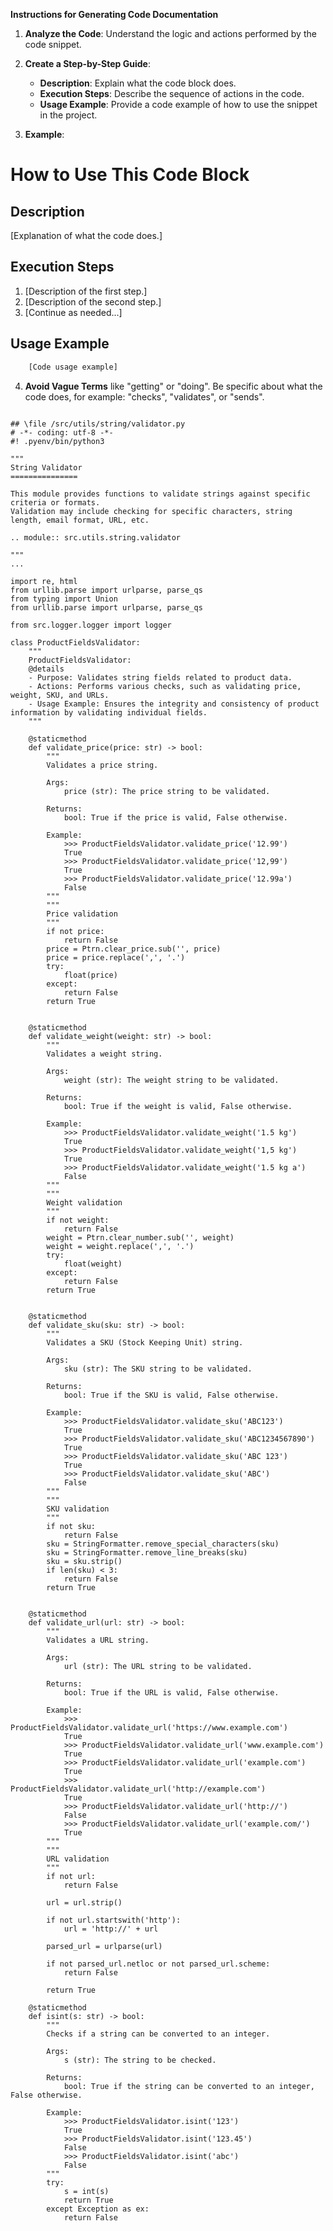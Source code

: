 **Instructions for Generating Code Documentation**

1. **Analyze the Code**: Understand the logic and actions performed by the code snippet.

2. **Create a Step-by-Step Guide**:
    - **Description**: Explain what the code block does.
    - **Execution Steps**: Describe the sequence of actions in the code.
    - **Usage Example**: Provide a code example of how to use the snippet in the project.

3. **Example**:

How to Use This Code Block
=========================================================================================

Description
-------------------------
[Explanation of what the code does.]

Execution Steps
-------------------------
1. [Description of the first step.]
2. [Description of the second step.]
3. [Continue as needed...]

Usage Example
-------------------------

```python
    [Code usage example]
```

4. **Avoid Vague Terms** like "getting" or "doing". Be specific about what the code does, for example: "checks", "validates", or "sends".
```

## \file /src/utils/string/validator.py
# -*- coding: utf-8 -*-
#! .pyenv/bin/python3

"""
String Validator
===============

This module provides functions to validate strings against specific criteria or formats.
Validation may include checking for specific characters, string length, email format, URL, etc.

.. module:: src.utils.string.validator 

"""
...

import re, html
from urllib.parse import urlparse, parse_qs
from typing import Union
from urllib.parse import urlparse, parse_qs

from src.logger.logger import logger

class ProductFieldsValidator:
    """
    ProductFieldsValidator:
    @details 
    - Purpose: Validates string fields related to product data.
    - Actions: Performs various checks, such as validating price, weight, SKU, and URLs. 
    - Usage Example: Ensures the integrity and consistency of product information by validating individual fields.
    """

    @staticmethod
    def validate_price(price: str) -> bool:
        """
        Validates a price string.

        Args:
            price (str): The price string to be validated.

        Returns:
            bool: True if the price is valid, False otherwise.

        Example:
            >>> ProductFieldsValidator.validate_price('12.99')
            True
            >>> ProductFieldsValidator.validate_price('12,99')
            True
            >>> ProductFieldsValidator.validate_price('12.99a')
            False
        """
        """
        Price validation
        """
        if not price:
            return False
        price = Ptrn.clear_price.sub('', price)
        price = price.replace(',', '.')
        try:
            float(price)
        except:
            return False
        return True


    @staticmethod
    def validate_weight(weight: str) -> bool:
        """
        Validates a weight string.

        Args:
            weight (str): The weight string to be validated.

        Returns:
            bool: True if the weight is valid, False otherwise.

        Example:
            >>> ProductFieldsValidator.validate_weight('1.5 kg')
            True
            >>> ProductFieldsValidator.validate_weight('1,5 kg')
            True
            >>> ProductFieldsValidator.validate_weight('1.5 kg a')
            False
        """
        """
        Weight validation
        """
        if not weight:
            return False
        weight = Ptrn.clear_number.sub('', weight)
        weight = weight.replace(',', '.')
        try:
            float(weight)
        except:
            return False
        return True


    @staticmethod
    def validate_sku(sku: str) -> bool:
        """
        Validates a SKU (Stock Keeping Unit) string.

        Args:
            sku (str): The SKU string to be validated.

        Returns:
            bool: True if the SKU is valid, False otherwise.

        Example:
            >>> ProductFieldsValidator.validate_sku('ABC123')
            True
            >>> ProductFieldsValidator.validate_sku('ABC1234567890')
            True
            >>> ProductFieldsValidator.validate_sku('ABC 123')
            True
            >>> ProductFieldsValidator.validate_sku('ABC')
            False
        """
        """
        SKU validation
        """
        if not sku:
            return False
        sku = StringFormatter.remove_special_characters(sku)
        sku = StringFormatter.remove_line_breaks(sku)
        sku = sku.strip()
        if len(sku) < 3:
            return False
        return True


    @staticmethod
    def validate_url(url: str) -> bool:
        """
        Validates a URL string.

        Args:
            url (str): The URL string to be validated.

        Returns:
            bool: True if the URL is valid, False otherwise.

        Example:
            >>> ProductFieldsValidator.validate_url('https://www.example.com')
            True
            >>> ProductFieldsValidator.validate_url('www.example.com')
            True
            >>> ProductFieldsValidator.validate_url('example.com')
            True
            >>> ProductFieldsValidator.validate_url('http://example.com')
            True
            >>> ProductFieldsValidator.validate_url('http://')
            False
            >>> ProductFieldsValidator.validate_url('example.com/')
            True
        """
        """
        URL validation
        """
        if not url:
            return False

        url = url.strip()

        if not url.startswith('http'):
            url = 'http://' + url

        parsed_url = urlparse(url)

        if not parsed_url.netloc or not parsed_url.scheme:
            return False

        return True

    @staticmethod
    def isint(s: str) -> bool:
        """
        Checks if a string can be converted to an integer.

        Args:
            s (str): The string to be checked.

        Returns:
            bool: True if the string can be converted to an integer, False otherwise.

        Example:
            >>> ProductFieldsValidator.isint('123')
            True
            >>> ProductFieldsValidator.isint('123.45')
            False
            >>> ProductFieldsValidator.isint('abc')
            False
        """
        try:
            s = int(s)
            return True
        except Exception as ex:
            return False
